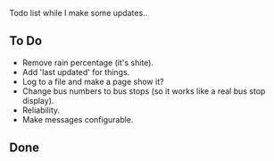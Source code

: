 Todo list while I make some updates..

## To Do
* Remove rain percentage (it's shite).
* Add 'last updated' for things.
* Log to a file and make a page show it?
* Change bus numbers to bus stops (so it works like a real bus stop display).
* Reliability.
* Make messages configurable.

## Done
